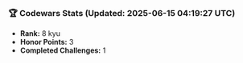 ### 🏆 Codewars Stats (Updated: 2025-06-15 04:19:27 UTC)

- **Rank:** 8 kyu
- **Honor Points:** 3
- **Completed Challenges:** 1
